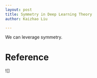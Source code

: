 ```yaml
---
layout: post
title: Symmetry in Deep Learning Theory
author: Kaizhao Liu

---
```


We can leverage symmetry.

# Reference

![]
